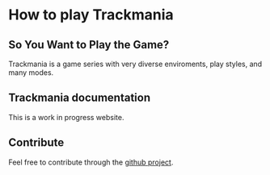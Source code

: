 # How to play Trackmania

## So You Want to Play the Game?
Trackmania is a game series with very diverse enviroments, play styles, and many modes.

## Trackmania documentation
This is a work in progress website. 

## Contribute
Feel free to contribute through the [github project].

[github project]: https://github.com/nadeo/trackmania-doc
